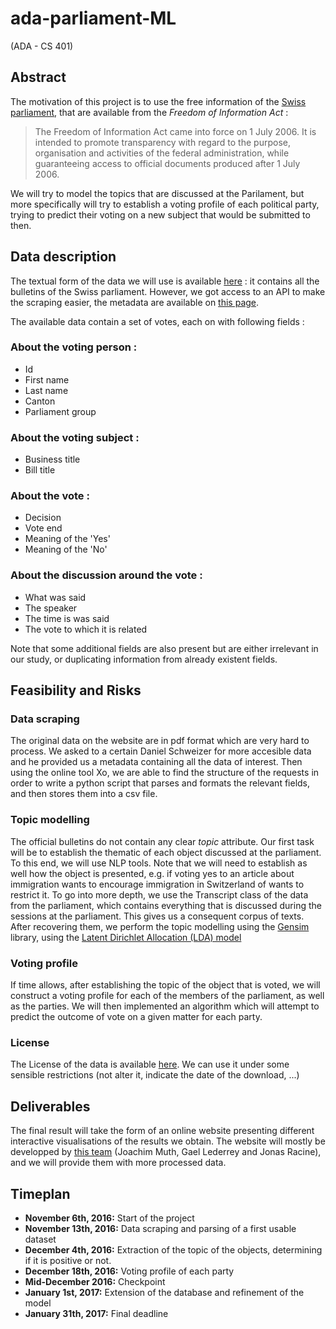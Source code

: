 # ada-parliament-ML
(ADA - CS 401)

## Abstract
The motivation of this project is to use the free information of the [Swiss parliament](https://www.parlament.ch/en/services/freedom-of-information-act), that are available from the *Freedom of Information Act* :

> The Freedom of Information Act came into force on 1 July 2006. It is intended to promote transparency with regard to the 
> purpose, organisation and activities of the federal administration, while guaranteeing access to official documents produced 
> after 1 July 2006. 

We will try to model the topics that are discussed at the Parilament, but more specifically will try to establish a voting profile of each political party, trying to predict their voting on a new subject that would be submitted to then.

## Data description
The textual form of the data we will use is available [here](https://www.parlament.ch/en/ratsbetrieb/suche-amtliches-bulletin) : it contains all the bulletins of the Swiss parliament. However, we got access to an API to make the scraping easier, the metadata are available on [this page](https://ws.parlament.ch/odata.svc/$metadata).

The available data contain a set of votes, each on with following fields :
### About the voting person :
- Id
- First name
- Last name
- Canton
- Parliament group

### About the voting subject :
- Business title
- Bill title

### About the vote :
- Decision
- Vote end
- Meaning of the 'Yes'
- Meaning of the 'No'

### About the discussion around the vote :
- What was said
- The speaker
- The time is was said
- The vote to which it is related

Note that some additional fields are also present but are either irrelevant in our study, or duplicating information from already existent fields.

## Feasibility and Risks
### Data scraping
The original data on the website are in pdf format which are very hard to process. We asked to a certain Daniel Schweizer for more accesible data and he provided us a metadata containing all the data of interest. Then using the online tool Xo, we are able to find the structure of the requests in order to write a python script that parses and formats the relevant fields, and then stores them into a csv file.
### Topic modelling 
The official bulletins do not contain any clear *topic* attribute. Our first task will be to establish the thematic of each object discussed at the parliament. To this end, we will use NLP tools. Note that we will need to establish as well how the object is presented, e.g. if voting yes to an article about immigration wants to encourage immigration in Switzerland of wants to restrict it. 
To go into more depth, we use the Transcript class of the data from the parliament, which contains everything that is discussed during the sessions at the parliament. This gives us a consequent corpus of texts. After recovering them, we perform the topic modelling using the [Gensim](https://radimrehurek.com/gensim/index.html) library, using the [Latent Dirichlet Allocation (LDA) model](https://en.wikipedia.org/wiki/Latent_Dirichlet_allocation)

### Voting profile
If time allows, after establishing the topic of the object that is voted, we will construct a voting profile for each of the members of the parliament, as well as the parties. We will then implemented an algorithm which will attempt to predict the outcome of vote on a given matter for each party.

### License
The License of the data is available [here](https://www.parlament.ch/en/services/open-data-webservices). We can use it under some sensible restrictions (not alter it, indicate the date of the download, ...)
## Deliverables
The final result will take the form of an online website presenting different interactive visualisations of the results we obtain. The website will mostly be developped by [this team](https://github.com/jmuth/parliament-viz.ch) (Joachim Muth, Gael Lederrey and Jonas Racine), and we will provide them with more processed data. 
## Timeplan
- **November 6th, 2016:** Start of the project
- **November 13th, 2016:** Data scraping and parsing of a first usable dataset
- **December 4th, 2016:** Extraction of the topic of the objects, determining if it is positive or not. 
- **December 18th, 2016:** Voting profile of each party
- **Mid-December 2016:** Checkpoint
- **January 1st, 2017:** Extension of the database and refinement of the model
- **January 31th, 2017:** Final deadline

